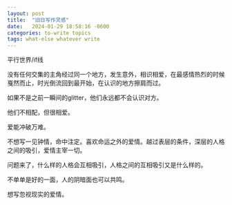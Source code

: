 ```yaml
---
layout: post
title:  "旧日写作灵感"
date:   2024-01-29 18:58:16 -0600
categories: to-write topics
tags: what-else whatever write
---
```


平行世界/if线

没有任何交集的主角经过同一个地方，发生意外，相识相爱，在最感情热烈的时候戛然而止，时光倒流回到最开始，在认识的地方擦肩而过。

如果不是之前一瞬间的glitter，他们永远都不会认识对方。

他们不相配，但很相爱。

爱能冲破万难。

不想写一见钟情，命中注定。喜欢命运之外的爱情。越过表层的条件，深层的人格之间的吸引，爱情主宰一切。

问题来了，什么样的人格会互相吸引，人格之间的互相吸引又是什么样的。

不单单是好的一面，人的阴暗面也可以共鸣。

想写忽视现实的爱情。
